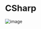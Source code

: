 # CSharp
![image](https://user-images.githubusercontent.com/77198741/138517209-300b77ab-d56a-4cb9-b45d-d63aa4014d95.png)
